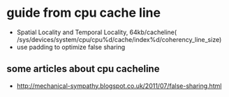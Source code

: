 # guide from cpu cache line

* Spatial Locality and Temporal Locality, 64kb/cacheline( /sys/devices/system/cpu/cpu%d/cache/index%d/coherency_line_size)
*  use padding to optimize false sharing

## some articles about cpu cacheline
* http://mechanical-sympathy.blogspot.co.uk/2011/07/false-sharing.html
